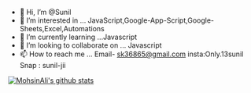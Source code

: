 - 👋 Hi, I’m @Sunil
- 👀 I’m interested in ... JavaScript,Google-App-Script,Google-Sheets,Excel,Automations
- 🌱 I’m currently learning ...Javascript
- 💞️ I’m looking to collaborate on ... Javascript
- 📫 How to reach me ... Email- sk36865@gmail.com insta:Only.13sunil Snap : sunil-jii

[![MohsinAli's github stats](https://github-readme-stats.vercel.app/api?username=Sunil-Codes&show_icons=true&title_color=fff&icon_color=79ff97&text_color=9f9f9f&bg_color=151515)]()
<!---
only13sunil/only13sunil is a ✨ special ✨ repository because its `README.md` (this file) appears on your GitHub profile.
You can click the Preview link to take a look at your changes.
--->
